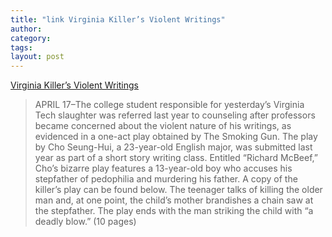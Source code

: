 ```yaml
---
title: "link Virginia Killer’s Violent Writings"
author:
category: 
tags: 
layout: post
---
```

<a href="http://www.thesmokinggun.com/archive/years/2007/0417071vtech1.html">Virginia Killer’s Violent Writings</a>

<blockquote>

APRIL 17–The college student responsible for yesterday’s Virginia Tech slaughter was referred last year to counseling after professors became concerned about the violent nature of his writings, as evidenced in a one-act play obtained by The Smoking Gun. The play by Cho Seung-Hui, a 23-year-old English major, was submitted last year as part of a short story writing class. Entitled “Richard McBeef,” Cho’s bizarre play features a 13-year-old boy who accuses his stepfather of pedophilia and murdering his father. A copy of the killer’s play can be found below. The teenager talks of killing the older man and, at one point, the child’s mother brandishes a chain saw at the stepfather. The play ends with the man striking the child with “a deadly blow.” (10 pages)

</blockquote>

